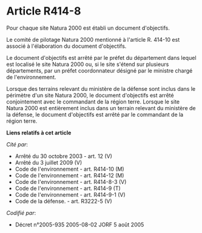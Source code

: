 # Article R414-8

Pour chaque site Natura 2000 est établi un document d'objectifs.

Le comité de pilotage Natura 2000 mentionné à l'article R. 414-10 est associé à l'élaboration du document d'objectifs.

Le document d'objectifs est arrêté par le préfet du département dans lequel est localisé le site Natura 2000 ou, si le site
s'étend sur plusieurs départements, par un préfet coordonnateur désigné par le ministre chargé de l'environnement.

Lorsque des terrains relevant du ministère de la défense sont inclus dans le périmètre d'un site Natura 2000, le document
d'objectifs est arrêté conjointement avec le commandant de la région terre. Lorsque le site Natura 2000 est entièrement
inclus dans un terrain relevant du ministère de la défense, le document d'objectifs est arrêté par le commandant de la région
terre.

**Liens relatifs à cet article**

_Cité par_:

  - Arrêté du 30 octobre 2003 - art. 12 (V)
  - Arrêté du 3 juillet 2009 (V)
  - Code de l'environnement - art. R414-10 (M)
  - Code de l'environnement - art. R414-12 (M)
  - Code de l'environnement - art. R414-8-3 (V)
  - Code de l'environnement - art. R414-9 (T)
  - Code de l'environnement - art. R414-9-1 (V)
  - Code de la défense. - art. R3222-5 (V)

_Codifié par_:

  - Décret n°2005-935 2005-08-02 JORF 5 août 2005
